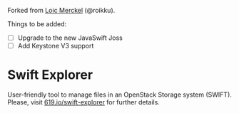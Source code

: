 Forked from [Loic Merckel](https://github.com/roikku/swift-explorer) (@roikku).

Things to be added:
- [ ] Upgrade to the new JavaSwift Joss
- [ ] Add Keystone V3 support

Swift Explorer
========

User-friendly tool to manage files in an OpenStack Storage system (SWIFT). Please, visit [619.io/swift-explorer](http://www.619.io/swift-explorer) for further details.
